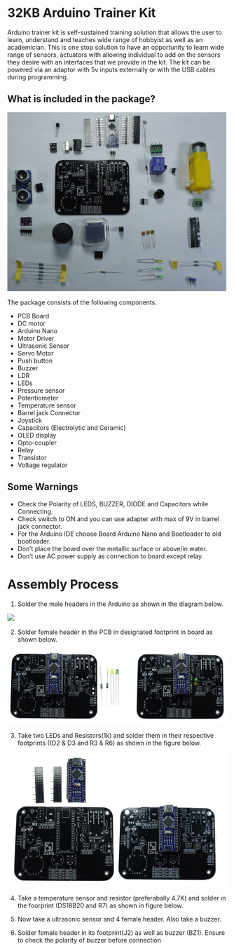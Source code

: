 # 32KB Arduino Trainer Kit

Arduino trainer kit is self-sustained training solution that allows the user to learn, understand and teaches wide range of hobbyist as well as an academician. This is one stop solution to have an opportunity to learn wide range of sensors, actuators with allowing individual to add on the sensors they desire with an interfaces that we provide in the kit. The kit can be powered via an adaptor with 5v inputs externally or with the USB cables during programming.

## What is included in the package?
<img src="assets/images/all-components.jpg" width=500>

The package consists of the following components.

- PCB Board
- DC motor 
- Arduino Nano
- Motor Driver 
- Ultrasonic Sensor 	
- Servo Motor 
- Push button 	
- Buzzer 
- LDR 	
- LEDs 
- Pressure sensor 	
- Potentiometer 
- Temperature sensor 	
- Barrel jack Connector 
- Joystick 	
- Capacitors (Electrolytic and Ceramic) 
- OLED display 	
- Opto-coupler 
- Relay 	
- Transistor 
- Voltage regulator

## Some Warnings
- Check the Polarity of LEDS, BUZZER, DIODE and Capacitors while Connecting. 
- Check switch to ON and you can use adapter with max of 9V in barrel jack connector. 
- For the Arduino IDE choose Board Arduino Nano and Bootloader to old bootloader.
- Don’t place the board over the metallic surface or above/in water.
- Don’t use AC power supply as connection to board except relay.   

# Assembly Process
1. Solder the male headers in the Arduino as shown in the diagram below. 
<img src="assets/images/1.png">

2. Solder female header in the PCB in designated footprint in board as shown below. 

<img src="assets/images/3.png">

3. Take two LEDs and Resistors(1k) and solder them in their respective footprints ((D2 & D3 and  R3 & R6) as shown in the figure below. 
<img src="assets/images/2.png">

4. Take a temperature sensor and resistor (preferabally 4.7K) and solder in the foorprint (DS18B20 and R7) as  shown in figure below. 

5. Now take a ultrasonic sensor and 4 female header. Also take a buzzer. 
 
6. Solder female header in its footprint(J2) as well as buzzer (BZ1). Ensure to check the polarity of buzzer before connection
